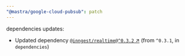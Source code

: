```yaml
---
"@mastra/google-cloud-pubsub": patch
---
```

dependencies updates:
  - Updated dependency [`@inngest/realtime@^0.3.2` ↗︎](https://www.npmjs.com/package/@inngest/realtime/v/0.3.2) (from `^0.3.1`, in `dependencies`)
